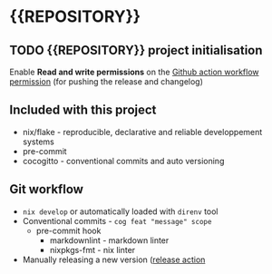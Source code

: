 # {{REPOSITORY}}

## TODO {{REPOSITORY}} project initialisation

Enable **Read and write permissions** on the [Github action workflow permission](
<https://{{REMOTE}}/{{OWNER}}/{{REPOSITORY}}/settings/actions>)
(for pushing the release and changelog)

## Included with this project

- nix/flake - reproducible, declarative and reliable developpement systems
- pre-commit
- cocogitto - conventional commits and auto versioning

## Git workflow

- `nix develop` or automatically loaded with `direnv` tool
- Conventional commits - `cog feat "message" scope`
  - pre-commit hook
    - markdownlint - markdown linter
    - nixpkgs-fmt - nix linter
- Manually releasing a new version ([release action](
<https://{{REMOTE}}/{{OWNER}}/{{REPOSITORY}}/actions/workflows/Release.yml>)
